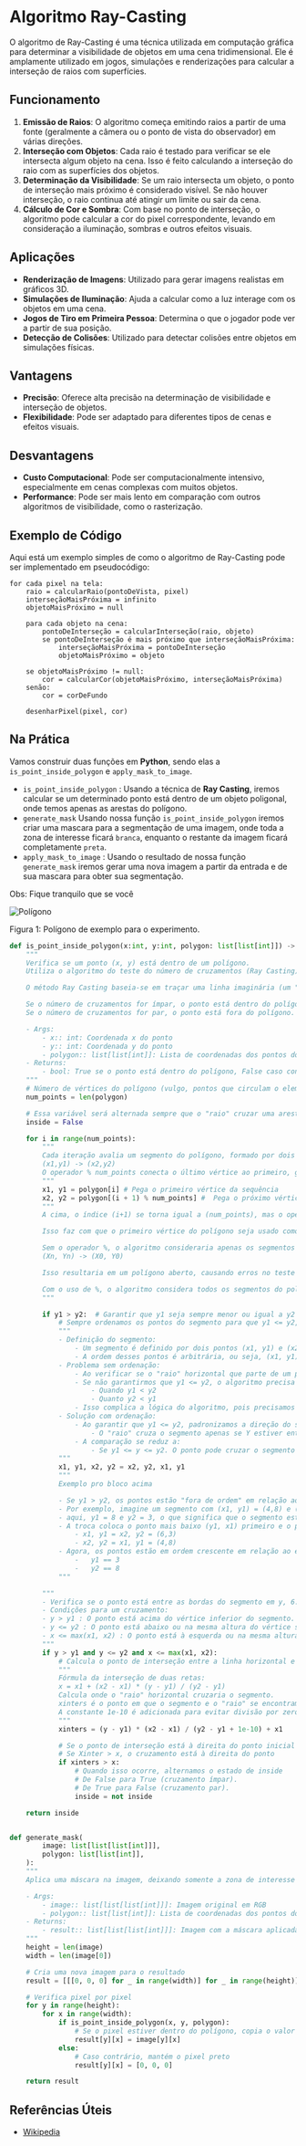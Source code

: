 # Algoritmo Ray-Casting

O algoritmo de Ray-Casting é uma técnica utilizada em computação gráfica para determinar a visibilidade de objetos em uma cena tridimensional. Ele é amplamente utilizado em jogos, simulações e renderizações para calcular a interseção de raios com superfícies.

## Funcionamento

1. **Emissão de Raios**: O algoritmo começa emitindo raios a partir de uma fonte (geralmente a câmera ou o ponto de vista do observador) em várias direções.
2. **Interseção com Objetos**: Cada raio é testado para verificar se ele intersecta algum objeto na cena. Isso é feito calculando a interseção do raio com as superfícies dos objetos.
3. **Determinação da Visibilidade**: Se um raio intersecta um objeto, o ponto de interseção mais próximo é considerado visível. Se não houver interseção, o raio continua até atingir um limite ou sair da cena.
4. **Cálculo de Cor e Sombra**: Com base no ponto de interseção, o algoritmo pode calcular a cor do pixel correspondente, levando em consideração a iluminação, sombras e outros efeitos visuais.

## Aplicações

- **Renderização de Imagens**: Utilizado para gerar imagens realistas em gráficos 3D.
- **Simulações de Iluminação**: Ajuda a calcular como a luz interage com os objetos em uma cena.
- **Jogos de Tiro em Primeira Pessoa**: Determina o que o jogador pode ver a partir de sua posição.
- **Detecção de Colisões**: Utilizado para detectar colisões entre objetos em simulações físicas.

## Vantagens

- **Precisão**: Oferece alta precisão na determinação de visibilidade e interseção de objetos.
- **Flexibilidade**: Pode ser adaptado para diferentes tipos de cenas e efeitos visuais.

## Desvantagens

- **Custo Computacional**: Pode ser computacionalmente intensivo, especialmente em cenas complexas com muitos objetos.
- **Performance**: Pode ser mais lento em comparação com outros algoritmos de visibilidade, como o rasterização.

## Exemplo de Código

Aqui está um exemplo simples de como o algoritmo de Ray-Casting pode ser implementado em pseudocódigo:

```pseudocode
for cada pixel na tela:
    raio = calcularRaio(pontoDeVista, pixel)
    interseçãoMaisPróxima = infinito
    objetoMaisPróximo = null

    para cada objeto na cena:
        pontoDeInterseção = calcularInterseção(raio, objeto)
        se pontoDeInterseção é mais próximo que interseçãoMaisPróxima:
            interseçãoMaisPróxima = pontoDeInterseção
            objetoMaisPróximo = objeto

    se objetoMaisPróximo != null:
        cor = calcularCor(objetoMaisPróximo, interseçãoMaisPróxima)
    senão:
        cor = corDeFundo

    desenharPixel(pixel, cor)
```

## Na Prática

Vamos construir duas funções em **Python**, sendo elas a `is_point_inside_polygon` e `apply_mask_to_image`.

- `is_point_inside_polygon` : Usando a técnica de **Ray Casting**, iremos calcular se um determinado ponto está dentro de um objeto poligonal, onde temos apenas as arestas do polígono.
- `generate_mask` Usando nossa função `is_point_inside_polygon` iremos criar uma mascara para a segmentação de uma imagem, onde toda a zona de interesse ficará `branca`, enquanto o restante da imagem ficará completamente `preta`.
- `apply_mask_to_image` : Usando o resultado de nossa função `generate_mask` iremos gerar uma nova imagem a partir da entrada e de sua mascara para obter sua segmentação.

Obs: Fique tranquilo que se você

![Polígono](./images/polygon.png)

Figura 1: Polígono de exemplo para o experimento.

```python
def is_point_inside_polygon(x:int, y:int, polygon: list[list[int]]) -> bool:
    """
    Verifica se um ponto (x, y) está dentro de um polígono.
    Utiliza o algoritmo do teste do número de cruzamentos (Ray Casting).

    O método Ray Casting baseia-se em traçar uma linha imaginária (um "raio") a partir do ponto em questão e contar quantas vezes essa linha cruza as arestas do polígono.

    Se o número de cruzamentos for ímpar, o ponto está dentro do polígono.
    Se o número de cruzamentos for par, o ponto está fora do polígono.

    - Args:
        - x:: int: Coordenada x do ponto
        - y:: int: Coordenada y do ponto
        - polygon:: list[list[int]]: Lista de coordenadas dos pontos do polígono
    - Returns:
        - bool: True se o ponto está dentro do polígono, False caso contrário
    """
    # Número de vértices do polígono (vulgo, pontos que circulam o elemento)
    num_points = len(polygon) 

    # Essa variável será alternada sempre que o "raio" cruzar uma aresta do polígono.
    inside = False 

    for i in range(num_points):
        """
        Cada iteração avalia um segmento do polígono, formado por dois vértices consecutivos
        (x1,y1) -> (x2,y2)
        O operador % num_points conecta o último vértice ao primeiro, garantindo um polígono fechado
        """
        x1, y1 = polygon[i] # Pega o primeiro vértice da sequência
        x2, y2 = polygon[(i + 1) % num_points] #  Pega o próximo vértice da sequência. Se for o último, pega o primeiro ().
        """
        A cima, o índice (i+1) se torna igual a (num_points), mas o operador % retorna 0, por que (num_points)%num_points == 0

        Isso faz com que o primeiro vértice do polígono seja usado como o ponto final do segmento, conectando o último vértice de volta ao primeiro.

        Sem o operador %, o algoritmo consideraria apenas os segmentos até (Xn-1, Yn-1), ignorando  conexão final
        (Xn, Yn) -> (X0, Y0)

        Isso resultaria em um polígono aberto, causando erros no teste de interseção para pontos próximos à última aresta.

        Com o uso de %, o algoritmo considera todos os segmentos do polígono, garantindo que o teste de interseção seja feito corretamente. não importa o número de vértices do polígono; o algoritmo sempre tratará o contorno como fechado.
        """

        if y1 > y2:  # Garantir que y1 seja sempre menor ou igual a y2
            # Sempre ordenamos os pontos do segmento para que y1 <= y2, isso simplifica a verificação do cruzamento do "raio".
            """
            - Definição do segmento:
                - Um segmento é definido por dois pontos (x1, y1) e (x2, y2) que formam uma linha reta entre eles.
                - A ordem desses pontos é arbitrária, ou seja, (x1, y1) -> (x2, y2) ou (x2, y2) -> (x1, y1) representam o mesmo segmento.
            - Problema sem ordenação:
                - Ao verificar se o "raio" horizontal que parte de um ponto (x, y) cruza o segmento, precisamos comparar y com as coordenadas verticais (y1, y2) do segmento.
                - Se não garantirmos que y1 <= y2, o algoritmo precisa considerar ambos os casos:
                    - Quando y1 < y2
                    - Quanto y2 < y1
                - Isso complica a lógica do algoritmo, pois precisamos verificar qual é a coordenada y mais baixa e qual é a mais alta.
            - Solução com ordenação:
                - Ao garantir que y1 <= y2, padronizamos a direção do segmento verticalmente. Isso simplifica a verificação:
                    - O "raio" cruza o segmento apenas se Y estiver entre y1 e y2.
                - A comparação se reduz a:
                    - Se y1 <= y <= y2. O ponto pode cruzar o segmento
            """
            x1, y1, x2, y2 = x2, y2, x1, y1
            """
            Exemplo pro bloco acima

            - Se y1 > y2, os pontos estão "fora de ordem" em relação ao eixo y.
            - Por exemplo, imagine um segmento com (x1, y1) = (4,8) e (x2, y2) =(6,3)
            - aqui, y1 = 8 e y2 = 3, o que significa que o segmento está inclinado para baixo. Então os pontos são trocados
            - A troca coloca o ponto mais baixo (y1, x1) primeiro e o ponto mais alto (y2, x2) em seguida. Depois:
                - x1, y1 = x2, y2 = (6,3)
                - x2, y2 = x1, y1 = (4,8)
            - Agora, os pontos estão em ordem crescente em relação ao eixo y. Garantindo que o segmento esteja ordenado verticalmente.
                -   y1 == 3
                -   y2 == 8    
            """

        """
        - Verifica se o ponto está entre as bordas do segmento em y, 6. Verificar se o "raio" cruza o segmento
        - Condições para um cruzamento:
        - y > y1 : O ponto está acima do vértice inferior do segmento.
        - y <= y2 : O ponto está abaixo ou na mesma altura do vértice superior do segmento.
        - x <= max(x1, x2) : O ponto está à esquerda ou na mesma altura do segmento.
        """
        if y > y1 and y <= y2 and x <= max(x1, x2):
            # Calcula o ponto de interseção entre a linha horizontal e o segmento do polígono
            """
            Fórmula da interseção de duas retas:
            x = x1 + (x2 - x1) * (y - y1) / (y2 - y1)
            Calcula onde o "raio" horizontal cruzaria o segmento.
            xinters é o ponto em que o segmento e o "raio" se encontram no eixo x.
            A constante 1e-10 é adicionada para evitar divisão por zero.
            """
            xinters = (y - y1) * (x2 - x1) / (y2 - y1 + 1e-10) + x1

            # Se o ponto de interseção está à direita do ponto inicial (x1, y1)
            # Se Xinter > x, o cruzamento está à direita do ponto
            if xinters > x:
                # Quando isso ocorre, alternamos o estado de inside
                # De False para True (cruzamento ímpar).
                # De True para False (cruzamento par).
                inside = not inside

    return inside


def generate_mask(
        image: list[list[list[int]]], 
        polygon: list[list[int]],
    ):
    """
    Aplica uma máscara na imagem, deixando somente a zona de interesse colorida.

    - Args:
        - image:: list[list[list[int]]]: Imagem original em RGB
        - polygon:: list[list[int]]: Lista de coordenadas dos pontos do polígono
    - Returns:
        - result:: list[list[list[int]]]: Imagem com a máscara aplicada
    """
    height = len(image)
    width = len(image[0])

    # Cria uma nova imagem para o resultado
    result = [[[0, 0, 0] for _ in range(width)] for _ in range(height)]

    # Verifica pixel por pixel
    for y in range(height):
        for x in range(width):
            if is_point_inside_polygon(x, y, polygon):
                # Se o pixel estiver dentro do polígono, copia o valor original
                result[y][x] = image[y][x]
            else:
                # Caso contrário, mantém o pixel preto
                result[y][x] = [0, 0, 0]

    return result

```

## Referências Úteis

- [Wikipedia](https://pt.wikipedia.org/wiki/Ray_casting)

